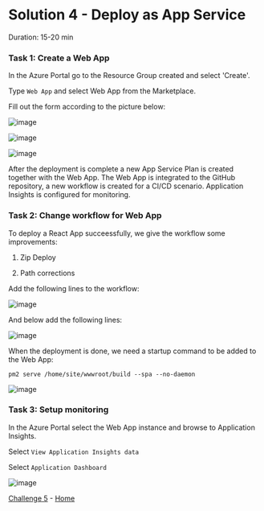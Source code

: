 # Solution 4 - Deploy as App Service

Duration: 15-20 min

### Task 1: Create a Web App

In the Azure Portal go to the Resource Group created and select 'Create'.

Type `Web App` and select Web App from the Marketplace.

Fill out the form according to the picture below:

![image](../.images/41-create-web-app.PNG)

![image](../.images/42-create-web-app.PNG)

![image](../.images/43-create-web-app.PNG)

After the deployment is complete a new App Service Plan is created together with the Web App. The Web App is integrated to the GitHub repository, a new workflow is created for a CI/CD scenario. Application Insights is configured for monitoring.

### Task 2: Change workflow for Web App

To deploy a React App succeessfully, we give the workflow some improvements:

1. Zip Deploy

2. Path corrections

Add the following lines to the workflow:

![image](../.images/44-change-workflow-file.png)

And below add the following lines:

![image](../.images/45-change-workflow-file.png)

When the deployment is done, we need a startup command to be added to the Web App:

`pm2 serve /home/site/wwwroot/build --spa --no-daemon`

![image](../.images/46-startup-command.PNG)

### Task 3: Setup monitoring

In the Azure Portal select the Web App instance and browse to Application Insights.

Select `View Application Insights data`

Select `Application Dashboard`

![image](../.images/47-application-insights.png)

[Challenge 5](../Challenges/05-Deploy-as-containerized-application.md) - [Home](./../README.md)
